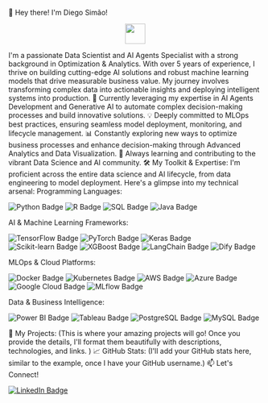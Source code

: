 👋   Hey there! I'm Diego Simão!
<p align="center"><img src="https://media.giphy.com/media/hvRJCLFzcasrR4ia7z/giphy.gif" width="40"></p>
I'm a passionate Data Scientist and AI Agents Specialist with a strong background in Optimization & Analytics. With over 5 years of experience, I thrive on building cutting-edge AI solutions and robust machine learning models that drive measurable business value. My journey involves transforming complex data into actionable insights and deploying intelligent systems into production.
🚀   Currently leveraging my expertise in AI Agents Development and Generative AI to automate complex decision-making processes and build innovative solutions.
💡   Deeply committed to MLOps best practices, ensuring seamless model deployment, monitoring, and lifecycle management.
📊   Constantly exploring new ways to optimize business processes and enhance decision-making through Advanced Analytics and Data Visualization.
🌱   Always learning and contributing to the vibrant Data Science and AI community.
🛠️   My Toolkit & Expertise:
I'm proficient across the entire data science and AI lifecycle, from data engineering to model deployment. Here's a glimpse into my technical arsenal:
Programming Languages:
<p> <img src="https://img.shields.io/badge/Python-3776AB?style=for-the-badge&logo=python&logoColor=white" alt="Python Badge"> <img src="https://img.shields.io/badge/R-276DC3?style=for-the-badge&logo=r&logoColor=white" alt="R Badge"> <img src="https://img.shields.io/badge/SQL-4479A1?style=for-the-badge&logo=postgresql&logoColor=white" alt="SQL Badge"> <img src="https://img.shields.io/badge/Java-007396?style=for-the-badge&logo=java&logoColor=white" alt="Java Badge"> </p>
AI & Machine Learning Frameworks:
<p> <img src="https://img.shields.io/badge/TensorFlow-FF6F00?style=for-the-badge&logo=tensorflow&logoColor=white" alt="TensorFlow Badge"> <img src="https://img.shields.io/badge/PyTorch-EE4C2C?style=for-the-badge&logo=pytorch&logoColor=white" alt="PyTorch Badge"> <img src="https://img.shields.io/badge/Keras-D00000?style=for-the-badge&logo=keras&logoColor=white" alt="Keras Badge"> <img src="https://img.shields.io/badge/Scikit--learn-F7931E?style=for-the-badge&logo=scikit-learn&logoColor=white" alt="Scikit-learn Badge"> <img src="https://img.shields.io/badge/XGBoost-820000?style=for-the-badge&logo=xgboost&logoColor=white" alt="XGBoost Badge"> <img src="https://img.shields.io/badge/LangChain-222222?style=for-the-badge&logo=langchain&logoColor=white" alt="LangChain Badge"> <img src="https://img.shields.io/badge/Dify-000000?style=for-the-badge&logo=dify&logoColor=white" alt="Dify Badge"> </p>
MLOps & Cloud Platforms:
<p> <img src="https://img.shields.io/badge/Docker-2496ED?style=for-the-badge&logo=docker&logoColor=white" alt="Docker Badge"> <img src="https://img.shields.io/badge/Kubernetes-326CE5?style=for-the-badge&logo=kubernetes&logoColor=white" alt="Kubernetes Badge"> <img src="https://img.shields.io/badge/AWS-232F3E?style=for-the-badge&logo=amazon-aws&logoColor=white" alt="AWS Badge"> <img src="https://img.shields.io/badge/Azure-0078D4?style=for-the-badge&logo=microsoft-azure&logoColor=white" alt="Azure Badge"> <img src="https://img.shields.io/badge/Google_Cloud-4285F4?style=for-the-badge&logo=google-cloud&logoColor=white" alt="Google Cloud Badge"> <img src="https://img.shields.io/badge/MLflow-000000?style=for-the-badge&logo=mlflow&logoColor=white" alt="MLflow Badge"> </p>
Data & Business Intelligence:
<p> <img src="https://img.shields.io/badge/Power_BI-F2C811?style=for-the-badge&logo=power-bi&logoColor=white" alt="Power BI Badge"> <img src="https://img.shields.io/badge/Tableau-E97627?style=for-the-badge&logo=tableau&logoColor=white" alt="Tableau Badge"> <img src="https://img.shields.io/badge/PostgreSQL-316192?style=for-the-badge&logo=postgresql&logoColor=white" alt="PostgreSQL Badge"> <img src="https://img.shields.io/badge/MySQL-4479A1?style=for-the-badge&logo=mysql&logoColor=white" alt="MySQL Badge"> </p>
🚀   My Projects:
(This is where your amazing projects will go! Once you provide the details, I'll format them beautifully with descriptions, technologies, and links. )
📈   GitHub Stats:
(I'll add your GitHub stats here, similar to the example, once I have your GitHub username.)
📫   Let's Connect!
<p> <a href="https://www.linkedin.com/in/diegoandradesimao"><img src="https://img.shields.io/badge/LinkedIn-blue?style=for-the-badge&logo=linkedin&logoColor=white" alt="LinkedIn Badge"></a> </p>
